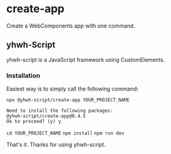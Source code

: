 # create-app
Create a WebComponents app with one command.

## yhwh-Script
yhwh-script is a JavaScript framework using CustomElements.

### Installation
Easiest way is to simply call the following command:

`npx @yhwh-script/create-app YOUR_PROJECT_NAME`

```
Need to install the following packages:
@yhwh-script/create-app@0.4.5
Ok to proceed? (y) y
```

`cd YOUR_PROJECT_NAME`
`npm install`
`npm run dev`

That's it. Thanks for using yhwh-script.